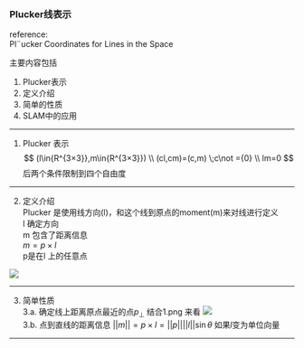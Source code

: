 <!--
 * @Author: Liu Weilong
 * @Date: 2021-01-26 09:19:59
 * @LastEditors: Liu Weilong 
 * @LastEditTime: 2021-01-31 11:08:35
 * @FilePath: /3rd-test-learning/30. supplement_material/plucker_line/doc.md
 * @Description: 
-->
### Plucker线表示

reference:\
Pl¨ucker Coordinates for Lines in the Space


主要内容包括
1. Plucker表示
2. 定义介绍
3. 简单的性质
4. SLAM中的应用


-----------
1. Plucker 表示
$$
(l\in{R^{3×3}},m\in{R^{3×3}})
\\
(cl,cm)=(c,m) \;c\not ={0}
\\
lm=0
$$
后两个条件限制到四个自由度

-----
2. 定义介绍\
Plucker 是使用线方向(l)，和这个线到原点的moment(m)来对线进行定义\
l 确定方向\
m 包含了距离信息\
$m = p×l$ \
p是在l 上的任意点

![](./picture/1.png)

-----
3. 简单性质\
3.a. 确定线上距离原点最近的点$p_{\bot}$
结合1.png 来看
![](./picture/2.png)\
3.b. 点到直线的距离信息
$||m|| =p×l = ||p||||l||\sin{\theta}$
如果$l$变为单位向量


------
   
